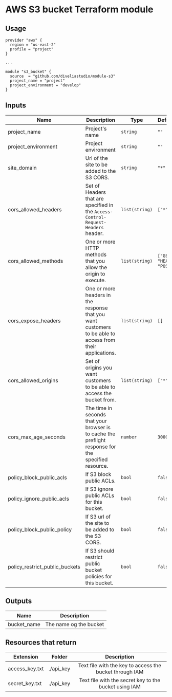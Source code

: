 # AWS S3 bucket Terraform module

## Usage

```hcl
provider "aws" {
  region = "us-east-2"
  profile = "project"
}

...

module "s3_bucket" {
  source  = "github.com/diveliastudio/module-s3"
  project_name = "project"
  project_environment = "develop"
}
```

## Inputs

| Name | Description | Type | Default | Required |
|------|-------------|------|---------|:--------:|
| project_name | Project's name | `string` | `""` | yes |
| project_environment | Project environment | `string` | `""` | yes |
| site_domain | Url of the site to be added to the S3 CORS. | `string` | `"*"` | no |
| cors_allowed_headers | Set of Headers that are specified in the `Access-Control-Request-Headers` header. | `list(string)` | `["*"]` | no |
| cors_allowed_methods | One or more HTTP methods that you allow the origin to execute. | `list(string)` | `["GET", "HEAD", "POST"]` | no |
| cors_expose_headers | One or more headers in the response that you want customers to be able to access from their applications. | `list(string)` | `[]` | no |
| cors_allowed_origins | Set of origins you want customers to be able to access the bucket from. | `list(string)` | `["*"]` | no |
| cors_max_age_seconds | The time in seconds that your browser is to cache the preflight response for the specified resource. | `number` | `3000` | no |
| policy_block_public_acls | If S3 block public ACLs. | `bool` | `false` | no |
| policy_ignore_public_acls | If S3 ignore public ACLs for this bucket. | `bool` | `false` | no |
| policy_block_public_policy | If S3 url of the site to be added to the S3 CORS. | `bool` | `false` | no |
| policy_restrict_public_buckets | If S3 should restrict public bucket policies for this bucket. | `bool` | `false` | no |

## Outputs
| Name | Description|
|------|:--------:|
| bucket_name | The name og the bucket |

## Resources that return

| Extension | Folder | Description |
|------|-------------|:--------:|
| access_key.txt | ./api_key | Text file with the key to access the bucket through IAM |
| secret_key.txt | ./api_key | Text file with the secret key to the bucket using IAM |
